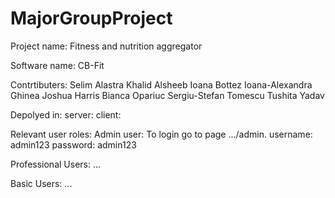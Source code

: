 # MajorGroupProject

Project name: Fitness and nutrition aggregator

Software name: CB-Fit

Contrtibuters: 
  Selim Alastra
  Khalid Alsheeb
  Ioana Bottez
  Ioana-Alexandra Ghinea
  Joshua Harris
  Bianca Opariuc
  Sergiu-Stefan Tomescu
  Tushita Yadav
  
Depolyed in:
  server: 
  client:
  
Relevant user roles:
  Admin user: 
    To login go to page .../admin.
    username: admin123
    password: admin123
    
  Professional Users:
    ...
  
  Basic Users:
    ...
  
